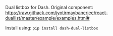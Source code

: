 Dual listbox for Dash. Original component: https://raw.githack.com/jyotirmaybanerjee/react-duallist/master/example/examples.html#

Install using:
<code>pip install dash-dual-listbox</code>
